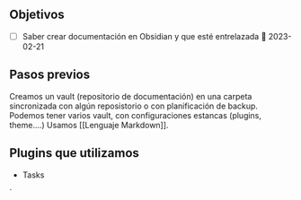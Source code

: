 ## Objetivos

- [ ] Saber crear documentación en Obsidian y que esté entrelazada  📅 2023-02-21 

## Pasos previos

Creamos un vault (repositorio de documentación) en una carpeta sincronizada con algún reposistorio o con planificación de backup.
Podemos tener varios vault, con configuraciones estancas (plugins,  theme....)
Usamos [[Lenguaje Markdown]].


## Plugins que utilizamos
- Tasks


`

